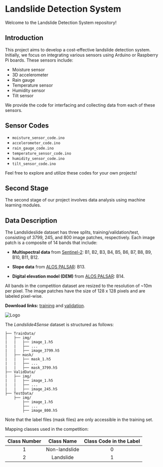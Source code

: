 # Landslide Detection System

Welcome to the Landslide Detection System repository!

## Introduction
This project aims to develop a cost-effective landslide detection system. Initially, we focus on integrating various sensors using Arduino or Raspberry Pi boards. These sensors include:
- Moisture sensor
- 3D accelerometer
- Rain gauge
- Temperature sensor
- Humidity sensor
- Tilt sensor

We provide the code for interfacing and collecting data from each of these sensors.

## Sensor Codes
- `moisture_sensor_code.ino`
- `accelerometer_code.ino`
- `rain_gauge_code.ino`
- `temperature_sensor_code.ino`
- `humidity_sensor_code.ino`
- `tilt_sensor_code.ino`

Feel free to explore and utilize these codes for your own projects!

## Second Stage
The second stage of our project involves data analysis using machine learning modules.
## Data Description

The Landslideslide dataset has three splits, training/validation/test, consisting of 3799, 245, and 800 image patches, respectively. Each image patch is a composite of 14 bands that include:

- **Multispectral data** from [Sentinel-2](https://sentinel.esa.int/web/sentinel/missions/sentinel-2): B1, B2, B3, B4, B5, B6, B7, B8, B9, B10, B11, B12.

- **Slope data** from [ALOS PALSAR](https://www.usgs.gov/centers/eros/science/usgs-eros-archive-radar-alos-palsar-radar-processing-system): B13.

- **Digital elevation model (DEM)** from [ALOS PALSAR](https://www.usgs.gov/centers/eros/science/usgs-eros-archive-radar-alos-palsar-radar-processing-system): B14.

All bands in the competition dataset are resized to the resolution of ~10m per pixel. The image patches have the size of 128 x 128 pixels and are labeled pixel-wise.

**Download links:** [training](https://cloud.iarai.ac.at/index.php/s/KrwKngeXN7KjkFm) and [validation](https://cloud.iarai.ac.at/index.php/s/N6TacGsfr5nRNWr).

![Logo](/image/Data_figure.png?raw=true "landslide_detection")

The _Landslide4Sense_ dataset is structured as follows:

```
├── TrainData/
│   ├── img/
|   |   ├── image_1.h5
|   |   ├── ...
|   |   ├── image_3799.h5
│   ├── mask/
|   |   ├── mask_1.h5
|   |   ├── ...
|   |   ├── mask_3799.h5
├── ValidData/
|   ├── img/
|   |   ├── image_1.h5
|   |   ├── ...
|   |   ├── image_245.h5
├── TestData/
    ├── img/
        ├── image_1.h5
        ├── ...
        ├── image_800.h5
```

Note that the label files (mask files) are only accessible in the training set.

Mapping classes used in the competition:

| Class Number |  Class Name   | Class Code in the Label |
| :----------: | :-----------: | :---------------------: |
|      1       | Non-landslide |            0            |
|      2       |   Landslide   |            1            |
